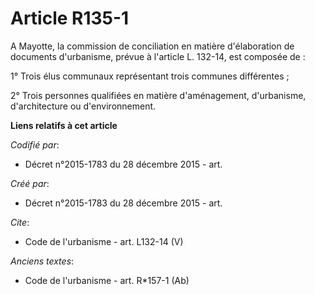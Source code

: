 # Article R135-1

A Mayotte, la commission de conciliation en matière d'élaboration de documents d'urbanisme, prévue à l'article L. 132-14, est
composée de : 

1° Trois élus communaux représentant trois communes différentes ; 

2° Trois personnes qualifiées en matière d'aménagement, d'urbanisme, d'architecture ou d'environnement.

**Liens relatifs à cet article**

_Codifié par_:

  - Décret n°2015-1783 du 28 décembre 2015 - art.

_Créé par_:

  - Décret n°2015-1783 du 28 décembre 2015 - art.

_Cite_:

  - Code de l'urbanisme - art. L132-14 (V)

_Anciens textes_:

  - Code de l'urbanisme - art. R*157-1 (Ab)
